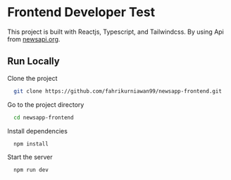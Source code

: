 # Frontend Developer Test

This project is built with Reactjs, Typescript, and Tailwindcss. By using Api from [newsapi.org](https://newsapi.org).

## Run Locally

Clone the project

```bash
  git clone https://github.com/fahrikurniawan99/newsapp-frontend.git
```

Go to the project directory

```bash
  cd newsapp-frontend
```

Install dependencies

```bash
  npm install
```

Start the server

```bash
  npm run dev
```
